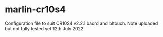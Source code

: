 # marlin-cr10s4
Configuration file to suit CR10S4  v2.2.1 baord and bltouch.   Note uploaded but not fully tested yet 12th July 2022
